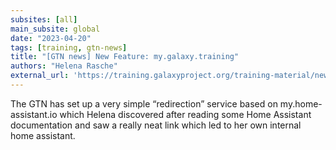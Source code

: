 ```yaml
---
subsites: [all]
main_subsite: global
date: "2023-04-20"
tags: [training, gtn-news]
title: "[GTN news] New Feature: my.galaxy.training"
authors: "Helena Rasche"
external_url: 'https://training.galaxyproject.org/training-material/news/2023/04/20/my-galaxy-training.html'
---
```


The GTN has set up a very simple “redirection” service based on my.home-assistant.io which Helena discovered after reading some Home Assistant documentation and saw a really neat link which led to her own internal home assistant.

